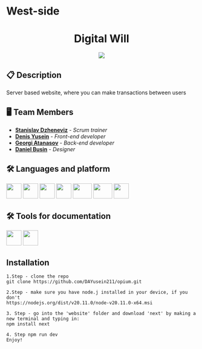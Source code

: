 # West-side

<h1 align="center">Digital Will</h1>

<p align="center">
<img src = "https://cdn.discordapp.com/attachments/941331379516473386/1196199670876225556/West-Side_logo.png?ex=65b6c2c1&is=65a44dc1&hm=fdf217b9dff3186b5c604e82fe94c378bfc1f0d6adefda769df264ad68e134a1&">
</p>
 

## 📋 Description    
Server based website, where you can make transactions between users

## 🖥 Team Members
* <a href="https://github.com/SDDzheneviz21">**Stanislav Dzheneviz**</a> - *Scrum trainer*
* <a href="https://github.com/DAYusein211">**Denis Yusein**</a> - *Front-end developer* 
* <a href="https://github.com/GAAtanasov21">**Georgi Atanasov**</a> - *Back-end developer* 
* <a href="https://github.com/DRBuzin21">**Daniel Busin**</a> - *Designer* 

## 🛠️ Languages and platform

<p align="left"> 
  <img src="https://d2nir1j4sou8ez.cloudfront.net/wp-content/uploads/2021/12/nextjs-boilerplate-logo.png" width = "40px"/>
  <img src="https://upload.wikimedia.org/wikipedia/commons/thumb/9/9a/Visual_Studio_Code_1.35_icon.svg/512px-Visual_Studio_Code_1.35_icon.svg.png" width = "40px"/>
  <img src="https://static-00.iconduck.com/assets.00/github-icon-2048x2048-eyd5tyuo.png" width = "40px"/>
 <img src="https://cdn.worldvectorlogo.com/logos/gsap-greensock.svg" width = "40px"/>
  <img src="https://seeklogo.com/images/T/tailwind-css-logo-5AD4175897-seeklogo.com.png" width = "50px" height = "40px"/>
 <img src="https://global.discourse-cdn.com/standard17/uploads/threejs/original/2X/e/e4f86d2200d2d35c30f7b1494e96b9595ebc2751.png" width = "50px" height = "40px"/>
  <img src="https://cdn.icon-icons.com/icons2/2415/PNG/512/mongodb_original_logo_icon_146424.png" width = "40px"/>
</p>

## 🛠️ Tools for documentation
  <img src="https://cdn.worldvectorlogo.com/logos/powerpoint-2.svg" width = "40px"/> <img src="https://cdn.worldvectorlogo.com/logos/word-1.svg" width = "40px"/>

## Installation
```
1.Step - clone the repo
git clone https://github.com/DAYusein211/opium.git

2.Step - make sure you have node.j installed in your device, if you don't
https://nodejs.org/dist/v20.11.0/node-v20.11.0-x64.msi

3. Step - go into the 'website' folder and download 'next' by making a new terminal and typing in:
npm install next

4. Step npm run dev
Enjoy!

  
